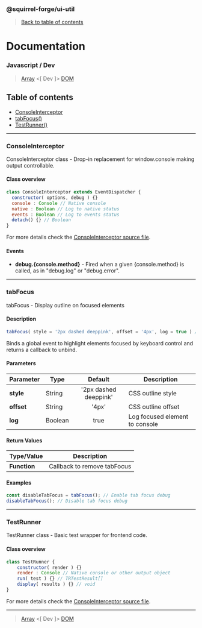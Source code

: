 ### @squirrel-forge/ui-util

> [Back to table of contents](../README.md#table-of-contents)

# Documentation

### Javascript / Dev

> [Array](Array.md) <[ Dev ]> [DOM](DOM.md)

## Table of contents

 - [ConsoleInterceptor](#consoleinterceptor)
 - [tabFocus()](#tabfocus)
 - [TestRunner()](#testrunner)

---

### ConsoleInterceptor

ConsoleInterceptor class - Drop-in replacement for window.console making output controllable.

#### Class overview

```javascript
class ConsoleInterceptor extends EventDispatcher {
  constructor( options, debug ) {}
  console : Console // Native console
  native : Boolean // Log to native status
  events : Boolean // Log to events status
  detach() {} // Boolean
}
```

For more details check the [ConsoleInterceptor source file](../src/js/Dev/ConsoleInterceptor.js).

#### Events

 - **debug.{console.method}** - Fired when a given {console.method} is called, as in "debug.log" or "debug.error".

---

### tabFocus

tabFocus - Display outline on focused elements

#### Description

```javascript
tabFocus( style = '2px dashed deeppink', offset = '4px', log = true ) // Function
```

Binds a global event to highlight elements focused by keyboard control and returns a callback to unbind.

#### Parameters

| Parameter    | Type    |        Default        | Description                    |
|--------------|---------|:---------------------:|--------------------------------|
| **style**    | String  | '2px dashed deeppink' | CSS outline style              |
| **offset**   | String  |         '4px'         | CSS outline offset             |
| **log**      | Boolean |         true          | Log focused element to console |

#### Return Values

| Type/Value   | Description                 |
|--------------|-----------------------------|
| **Function** | Callback to remove tabFocus |

#### Examples

```javascript
const disableTabFocus = tabFocus(); // Enable tab focus debug
disableTabFocus(); // Disable tab focus debug
```

---

### TestRunner

TestRunner class - Basic test wrapper for frontend code.

#### Class overview

```javascript
class TestRunner {
    constructor( render ) {}
    render : Console // Native console or other output object
    run( test ) {} // TRTestResult[]
    display( results ) {} // void
}
```

For more details check the [ConsoleInterceptor source file](../src/js/Dev/ConsoleInterceptor.js).

---

> [Array](Array.md) <[ Dev ]> [DOM](DOM.md)
